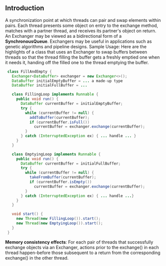 ## Introduction



A synchronization point at which threads can pair and swap elements within pairs.
Each thread presents some object on entry to the exchange method, matches with a partner thread, and receives its partner's object on return. An Exchanger may be viewed as a bidirectional form of a **SynchronousQueue**. Exchangers may be useful in applications such as genetic algorithms and pipeline designs.
Sample Usage: Here are the highlights of a class that uses an Exchanger to swap buffers between threads so that the thread filling the buffer gets a freshly emptied one when it needs it, handing off the filled one to the thread emptying the buffer.



```java
 class FillAndEmpty {
   Exchanger<DataBuffer> exchanger = new Exchanger<>();
   DataBuffer initialEmptyBuffer = ... a made-up type
   DataBuffer initialFullBuffer = ...

   class FillingLoop implements Runnable {
     public void run() {
       DataBuffer currentBuffer = initialEmptyBuffer;
       try {
         while (currentBuffer != null) {
           addToBuffer(currentBuffer);
           if (currentBuffer.isFull())
             currentBuffer = exchanger.exchange(currentBuffer);
         }
       } catch (InterruptedException ex) { ... handle ... }
     }
   }

   class EmptyingLoop implements Runnable {
     public void run() {
       DataBuffer currentBuffer = initialFullBuffer;
       try {
         while (currentBuffer != null) {
           takeFromBuffer(currentBuffer);
           if (currentBuffer.isEmpty())
             currentBuffer = exchanger.exchange(currentBuffer);
         }
       } catch (InterruptedException ex) { ... handle ...}
     }
   }

   void start() {
     new Thread(new FillingLoop()).start();
     new Thread(new EmptyingLoop()).start();
   }
 }
```

**Memory consistency effects**: For each pair of threads that successfully exchange objects via an Exchanger, actions prior to the exchange() in each thread happen-before those subsequent to a return from the corresponding exchange() in the other thread.